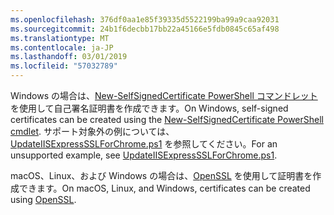 ```yaml
---
ms.openlocfilehash: 376df0aa1e85f39335d5522199ba99a9caa92031
ms.sourcegitcommit: 24b1f6decbb17bb22a45166e5fdb0845c65af498
ms.translationtype: MT
ms.contentlocale: ja-JP
ms.lasthandoff: 03/01/2019
ms.locfileid: "57032789"
---
```

<span data-ttu-id="e49d5-101">Windows の場合は、[New-SelfSignedCertificate PowerShell コマンドレット](/powershell/module/pkiclient/new-selfsignedcertificate?view=win10-ps)を使用して自己署名証明書を作成できます。</span><span class="sxs-lookup"><span data-stu-id="e49d5-101">On Windows, self-signed certificates can be created using the [New-SelfSignedCertificate PowerShell cmdlet](/powershell/module/pkiclient/new-selfsignedcertificate?view=win10-ps).</span></span> <span data-ttu-id="e49d5-102">サポート対象外の例については、[UpdateIISExpressSSLForChrome.ps1](https://github.com/aspnet/Docs/tree/master/aspnetcore/includes/make-x509-cert/UpdateIISExpressSSLForChrome.ps1) を参照してください。</span><span class="sxs-lookup"><span data-stu-id="e49d5-102">For an unsupported example, see [UpdateIISExpressSSLForChrome.ps1](https://github.com/aspnet/Docs/tree/master/aspnetcore/includes/make-x509-cert/UpdateIISExpressSSLForChrome.ps1).</span></span>

<span data-ttu-id="e49d5-103">macOS、Linux、および Windows の場合は、[OpenSSL](https://www.openssl.org/) を使用して証明書を作成できます。</span><span class="sxs-lookup"><span data-stu-id="e49d5-103">On macOS, Linux, and Windows, certificates can be created using [OpenSSL](https://www.openssl.org/).</span></span>
